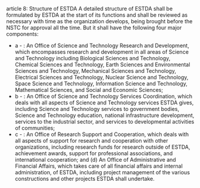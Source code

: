 article 8: Structure of ESTDA
A detailed structure of ESTDA shall be formulated by ESTDA at the start of its functions and shall be reviewed as necessary with time as the organization develops, being brought before the NSTC for approval all the time. But it shall have the following four major components:
<ul>
			<li>a - : An Office of Science and Technology Research and Development, which encompasses research and development in all areas of Science and Technology including Biological Sciences and Technology, Chemical Sciences and Technology, Earth Sciences and Environmental Sciences and Technology, Mechanical Sciences and Technology, Electrical Sciences and Technology, Nuclear Science and Technology, Space Science and Technology, Information Science and Technology, Mathematical Sciences, and Social and Economic Sciences;<ul>
			</ul></li>			<li>b - : An Office of Science and Technology Services Coordination, which deals with all aspects of Science and Technology services ESTDA gives, including Science and Technology services to government bodies, Science and Technology education, national infrastructure development, services to the industrial sector, and services to developmental activities of communities;<ul>
			</ul></li>			<li>c - : An Office of Research Support and Cooperation, which deals with all aspects of support for research and cooperation with other organizations, including research funds for research outside of
ESTDA, achievement awards, support for professional associations, and international cooperation; and (d) An Office of Administrative and Financial Affairs, which takes care of all financial affairs and internal administration, of ESTDA, including project management of the various constructions and other projects ESTDA shall undertake.<ul>
			</ul></li></ul>